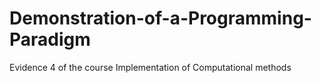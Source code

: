 # Demonstration-of-a-Programming-Paradigm
Evidence 4 of the course Implementation of Computational methods
